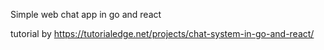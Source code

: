 Simple web chat app in go and react

tutorial by https://tutorialedge.net/projects/chat-system-in-go-and-react/
